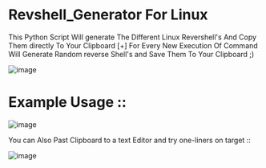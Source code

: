 # Revshell_Generator For Linux
This Python Script Will generate The Different Linux Revershell's And Copy Them directly To Your Clipboard [+]
For Every New Execution Of Command Will Generate Random reverse Shell's and Save Them To Your Clipboard ;)

![image](https://github.com/n3v3rsky/revshell_generator/assets/98725618/e64f2497-79ea-468c-a050-5808985ad5fc)

# Example Usage ::

![image](https://github.com/n3v3rsky/revshell_generator/assets/98725618/a6ffc5d6-9e13-439b-9cff-eb464327b35c)

You can Also Past Clipboard to a text Editor and try one-liners on target ::

![image](https://github.com/n3v3rsky/revshell_generator/assets/98725618/e8c33b13-01cf-41d6-95d4-ea889be0cd7e)

